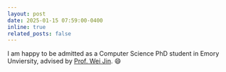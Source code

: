 ```yaml
---
layout: post
date: 2025-01-15 07:59:00-0400
inline: true
related_posts: false
---
```


I am happy to be admitted as a Computer Science PhD student in Emory Unviersity, advised by [Prof. Wei Jin](https://www.cs.emory.edu/~wjin30//lab/). :smile:

<!-- A simple inline announcement with Markdown emoji! :sparkles: :smile: -->
